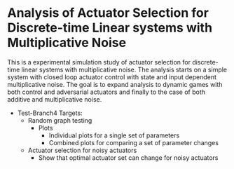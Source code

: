 # Analysis of Actuator Selection for Discrete-time Linear systems with Multiplicative Noise

This is a experimental simulation study of actuator selection for discrete-time linear systems with multiplicative noise. The analysis starts on a simple system with closed loop actuator control with state and input dependent multiplicative noise. The goal is to expand analysis to dynamic games with both control and adversarial actuators and finally to the case of both additive and multiplicative noise.

- Test-Branch4 Targets:
  - Random graph testing
    - Plots
      - Individual plots for a single set of parameters
      - Combined plots for comparing a set of parameter changes
  - Actuator selection for noisy actuators
    - Show that optimal actuator set can change for noisy actuators
